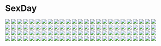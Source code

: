 # SexDay
![](https://konachan.com/image/77d6f3ed271d995eed47fcb8966f0edc/Konachan.com%20-%2064954%20hat%20panties%20shameimaru_aya%20short_hair%20sky%20thighhighs%20touhou%20underboob%20underwear%20wings.jpg)
![](https://konachan.com/image/67f7e76ab906735dca2ac8445179ad8f/Konachan.com%20-%20209556%20aotsuki_shinobu%20dekinai_watashi_ga_kurikaesu%20game_cg%20weapon%20yoneyama_miu.jpg)
![](https://konachan.com/image/4088ea5b3a85b72a1c2edf7eab3fbcc6/Konachan.com%20-%2070029%20aqua_eyes%20aqua_hair%20bed%20book%20buuta%20crying%20hatsune_miku%20heart%20pajamas%20vocaloid.jpg)
![](https://konachan.com/jpeg/19587db410443d80153b683105b1802e/Konachan.com%20-%20209257%20cropped%20kantoku%20kurumi_%28kantoku%29%20original%20scan%20school_uniform.jpg)
![](https://konachan.com/image/4a08e0789a33e8bf2ee29e66bf3b3314/Konachan.com%20-%20290726%20ayase_arisa%20blonde_hair%20bow%20brown_hair%20building%20green_eyes%20kousaka_honoka%20kousaka_yukiho%20long_hair%20school_uniform%20shamakho%20short_hair%20signed%20tree.jpg)
![](https://konachan.com/jpeg/2f5747ecaed71df4f8e67166a039aa85/Konachan.com%20-%20268265%20ass%20ball%20beach%20bikini%20breasts%20cleavage%20etsunami_kumita%20harukana_receive%20long_hair%20oozora_haruka%20pink_hair%20red_eyes%20sport%20swimsuit%20volleyball.jpg)
![](https://konachan.com/image/43c83020e071e951c08197fb2ab0f5d1/Konachan.com%20-%20187584%20aqua_eyes%20blonde_hair%20blush%20flowers%20hatachi%20headband%20no_bra%20original%20school_uniform%20see_through%20short_hair%20skirt%20sunflower%20wet.jpg)
![](https://konachan.com/image/6c211e8eee3a06091741c099d77af161/Konachan.com%20-%2089697%20hatsune_miku%20vocaloid.jpg)
![](https://konachan.com/image/0ec40e0421dca62ae67978ac856eff40/Konachan.com%20-%20163694%20all_male%20black_hair%20blue_eyes%20brown_hair%20bubbles%20free%21%20goggles%20green_eyes%20male%20nanase_haruka%20open_shirt%20shounen_ai%20swimsuit%20underwater%20water.jpg)
![](https://konachan.com/jpeg/328a37a90747a94e3ced64b3df1230ee/Konachan.com%20-%2094087%20kagamine_rin%20kamui_gakupo%20male%20vocaloid.jpg)
![](https://konachan.com/image/f9a6ea976e50af634eba200e7771d34f/Konachan.com%20-%2031563%20blush%20breasts%20censored%20favorite%20game_cg%20gray_hair%20happy_margaret%21%20kokonoka%20navel%20nipples%20rindou_saki%20sex%20spread_legs.jpg)
![](https://konachan.com/image/7cc58da059831aec92af02cb5d23aa9d/Konachan.com%20-%20183786%20fairy%20flowers%20kiyomasa_ren%20original%20wings.jpg)
![](https://konachan.com/jpeg/aa0ca633df2aa7f8206226f8ec3a500f/Konachan.com%20-%20177397%20breasts%20brown_hair%20game_cg%20hook%20long_hair%20melty_moment%20nipples%20nude%20orie_yuuka%20rakko%20sleeping.jpg)
![](https://konachan.com/jpeg/9755e04e93fc6289a0f62a7e523c2e98/Konachan.com%20-%20278577%20bikini_top%20blue_hair%20breasts%20cameltoe%20erect_nipples%20garter%20navel%20panties%20piyodesu%20short_hair%20tatara_kogasa%20touhou%20umbrella%20underwear%20upskirt.jpg)
![](https://konachan.com/jpeg/69ee40d1f8b4bd735679fbb30461fc59/Konachan.com%20-%20263463%20ass%20black_hair%20game_cg%20hibiki_works%20iizuki_tasuku%20kisaragi_maaya%20long_hair%20onee-chan_no_yuuwaku%20pool%20school_swimsuit%20swimsuit%20water%20wet.jpg)
![](https://konachan.com/image/95c38113b363d2419fcf780e6e0b7b9e/Konachan.com%20-%20143926%20blonde_hair%20blue_hair%20brown_eyes%20brown_hair%20dress%20flowers%20gloves%20long_hair%20muginami%20purple_eyes%20purple_hair%20scan%20short_hair%20thighhighs%20yellow_eyes.jpg)
![](https://konachan.com/jpeg/f6ec6f8cd074f9499e329f294019e2e9/Konachan.com%20-%20269868%20animal%20barefoot%20bikini%20blue_hair%20brown_eyes%20fish%20swimsuit%20tomato_%28lsj44867%29%20twintails%20underwater%20vocaloid%20water%20xingchen.jpg)
![](https://konachan.com/image/3bc73f8c4f8fa10b4e07d823b927feec/Konachan.com%20-%20158872%202girls%20blush%20hatsune_miku%20ia%20long_hair%20naka_%28nicovideo14185763%29%20open_shirt%20shackles%20vocaloid%20wet%20yuri.jpg)
![](https://konachan.com/image/46c732d472f19040f6255c7b920cbd0b/Konachan.com%20-%2054506%20bakemonogatari%20hachikuji_mayoi%20loli%20monogatari_%28series%29.jpg)
![](https://konachan.com/jpeg/eabc17a05c48f801952e55b6a7d0fdab/Konachan.com%20-%20111020%20bikini%20breasts%20cleavage%20green_hair%20melonbooks%20melon-chan%20ribbons%20ryohka%20swimsuit%20twintails.jpg)
![](https://konachan.com/jpeg/439f4f36e86c1f9a45242c26af6d117e/Konachan.com%20-%2055746%20blazblue%20rachel_alucard%20transparent.jpg)
![](https://konachan.com/image/463603c85122414e4b66ae43a17d1a13/Konachan.com%20-%20141397%20bikini%20breasts%20cici%20cleavage%20gray%20gun%20knife%20swimsuit%20tattoo%20weapon.jpg)
![](https://konachan.com/image/f95ad1861c7d2d63bd7f67dbdf4184c2/Konachan.com%20-%20153538%20blush%20christmas%20jpeg_artifacts%20long_hair%20no_bra%20original%20panties%20skirt%20skirt_lift%20taka_tony%20underboob%20underwear%20white.jpg)
![](https://konachan.com/image/fcaf307c8d9ab26a6fcae1f7453d739e/Konachan.com%20-%20215623%20fuuko_%282679566944%29%20vocaloid%20vocaloid_china%20yan_he.jpg)
![](https://konachan.com/image/805309ab1454fe3e27caa029779e31a8/Konachan.com%20-%2010917%20ragnarok_online.jpg)
![](https://konachan.com/image/bcc15700f7615851476756bb879e2ac9/Konachan.com%20-%20230273%20anthropomorphism%20barefoot%20collar%20dress%20gloves%20kantai_collection%20long_hair%20marumoru%20panties%20red_eyes%20signed%20underwear%20white%20white_hair.jpg)
![](https://konachan.com/image/cbcbc3ad128483cdf1b44f3dfce37b58/Konachan.com%20-%2061543%20hatsune_miku%20kagamine_rin%20swimsuit%20vocaloid.jpg)
![](https://konachan.com/image/1ad0cc4d110a4b37590f130d9168123a/Konachan.com%20-%2074665%20angel_beats%21%20long_hair%20school_uniform%20skirt%20tachibana_kanade%20white_hair%20yellow_eyes.jpg)
![](https://konachan.com/jpeg/77fa8b00a31e894a2beaa30cdcd63c21/Konachan.com%20-%20272365%202girls%20braids%20breasts%20brown_hair%20fang%20fingering%20glasses%20hakuto7u%20kiss%20long_hair%20nipples%20no_bra%20nopan%20nude%20red_eyes%20twintails%20vampire%20white%20yuri.jpg)
![](https://konachan.com/image/daa543fa47b4d44e8755708984609708/Konachan.com%20-%2027441%20amber%20darker_than_black%20kirihara_misaki%20yin.jpg)
![](https://konachan.com/jpeg/2ae8349ad563b3e658c2d13de9ee760e/Konachan.com%20-%2098326%20brown_eyes%20brown_hair%20censored%20game_cg%20green_hair%20long_hair%20nopan%20penis%20purple_eyes%20purple_hair%20red_eyes%20school_uniform%20short_hair%20thighhighs.jpg)
![](https://konachan.com/jpeg/b5a891fe88ea70877799be288020804b/Konachan.com%20-%20259038%20anthropomorphism%20azur_lane%20barefoot%20bikini%20ko_31%20long_hair%20navel%20prinz_eugen_%28azur_lane%29%20sky%20swim_ring%20swimsuit%20water%20white_hair%20yellow_eyes.jpg)
![](https://konachan.com/jpeg/99039869bd148903ff49c2fbd70eb695/Konachan.com%20-%20228736%20animal%20bird%20black_eyes%20black_hair%20candy%20demon%20drink%20food%20fruit%20hoozuki%20horns%20kimono%20loli%20male%20niko_%28hoozuki%29%20short_hair%20tree%20twinmix%20twins%20white_hair.jpg)
![](https://konachan.com/jpeg/6255537498fbd02631e337926d205511/Konachan.com%20-%20206185%20akiyama_mio%20anus%20cosine%20hirasawa_yui%20k-on%21%20kotobuki_tsumugi%20nakano_azusa%20nopan%20pussy%20skirt%20tainaka_ritsu%20uncensored%20upskirt.jpg)
![](https://konachan.com/image/ce37a99ed678a8bc20f922299edadc73/Konachan.com%20-%20161511%20aragaki_ayase%20gokou_ruri%20group%20kousaka_kirino%20kousaka_kyousuke%20kurusu_kanako%20makishima_saori%20male%20roaru_%28gyuren%29%20tamura_manami.jpg)
![](https://konachan.com/image/b310e280cb37263924ce7c50666f5f68/Konachan.com%20-%2014113%20brown_eyes%20brown_hair%20range_murata%20short_hair%20swimsuit.jpg)
![](https://konachan.com/image/4445af8f0c76a5055ce79aea9326287d/Konachan.com%20-%2077183%20arisato_minato%20iori_junpei%20painpa%20persona%20persona_3%20takeba_yukari.jpg)
![](https://konachan.com/image/658e19f1a60715598a134a7c541036ef/Konachan.com%20-%20183218%202girls%20barefoot%20black_hair%20breasts%20brown_eyes%20brown_hair%20cleavage%20dress%20flowers%20leaves%20long_hair%20original%20summer%20summer_dress%20throtem%20twintails.jpg)
![](https://konachan.com/image/aa89977080076499e8c80c63ff758f79/Konachan.com%20-%2082243%20auer%20black_hair%20food%20hat%20katana%20mask%20red_eyes%20shameimaru_aya%20short_hair%20skirt%20sword%20touhou%20weapon%20wings.jpg)
![](https://konachan.com/jpeg/5f2126fcc92fac629f5f919be919891c/Konachan.com%20-%20116821%20cube%20game_cg%20kantoku%20pink_hair%20short_hair%20your_diary%20yua.jpg)
![](https://konachan.com/jpeg/e574612410cef21d1932811dbd541c4c/Konachan.com%20-%20275998%20bikini%20breasts%20collar%20cropped%20doggirl%20fang%20foxgirl%20horns%20kimono%20loli%20navel%20necklace%20nipples%20original%20red_hair%20scarf%20shorts%20swimsuit%20tail%20white.jpg)
![](https://konachan.com/image/7eeb37b0fafb34a708f42596af03b43c/Konachan.com%20-%20208361%20aircraft%20barefoot%20beach%20bikini%20braids%20breasts%20building%20cleavage%20clouds%20drink%20group%20hat%20navel%20nevada%20oklahoma%20ponytail%20scenic%20swimsuit%20umbrella%20water.jpg)
![](https://konachan.com/image/dd03227b713f693290069f9a4c581e15/Konachan.com%20-%2053863%20hatsune_miku%20kurobuta_gekkan%20vocaloid.jpg)
![](https://konachan.com/image/0e9f557d224633373e67282248fea2e9/Konachan.com%20-%2023012%20ragnarok_online.jpg)
![](https://konachan.com/image/6ab8fc1864f3640f0b460834456d4194/Konachan.com%20-%20113148%20gumi%20sazanami_shione%20vocaloid.jpg)
![](https://konachan.com/image/e1f37a2212b69ec650d07c9e2d481d52/Konachan.com%20-%20196079%20aircraft%20animal%20bird%20black_hair%20book%20clouds%20feathers%20kneehighs%20long_hair%20male%20original%20phantania%20school_uniform%20short_hair%20sky%20water.jpg)
![](https://konachan.com/jpeg/1261ab3127941498b54d822c1b9c59a1/Konachan.com%20-%20195704%202girls%20ass%20breasts%20bunny_ears%20bunnygirl%20censored%20fingering%20long_hair%20nipples%20open_shirt%20red_eyes%20rukitsura%20short_hair%20tail%20thighhighs%20touhou%20yuri.jpg)
![](https://konachan.com/image/3d6ead2722536030a94c6016cb614d0c/Konachan.com%20-%2069718%20animal_ears%20blonde_hair%20green_eyes%20moriguchi_yuu.jpg)
![](https://konachan.com/jpeg/3aa35962c7f3b4abee3571ebb7311e92/Konachan.com%20-%20159763%20ass%20barefoot%20beach%20bikini%20breasts%20long_hair%20misaki_kurehito%20nipples%20orange_hair%20original%20ponytail%20purple_eyes%20swimsuit%20topless%20water%20wet.jpg)
![](https://konachan.com/image/40865a3d725a894882663f03179ff6d9/Konachan.com%20-%2032188%202girls%20barefoot%20black_hair%20blue_eyes%20instrument%20kantoku%20orange_hair%20original%20red_eyes%20scan%20skirt.jpg)
![](https://konachan.com/jpeg/1c8f1febf380282c633a9f9c23b39804/Konachan.com%20-%20241904%20animal%20aqua_hair%20bird%20blindfold%20breasts%20building%20cosplay%20dress%20gloves%20long_hair%20nier%20ruins%20sword%20thighhighs%20twintails%20vofan%20water%20watermark%20weapon.jpg)
![](https://konachan.com/image/7dcc84a4e8c94e2f01b6334358f7fe3a/Konachan.com%20-%20101080%20blue_eyes%20gray_hair%20katana%20konpaku_youmu%20myon%20short_hair%20skull%20sword%20takanashi_ho%20touhou%20weapon.jpg)
![](https://konachan.com/jpeg/7b1d8074f269476aa40eeea86d26c673/Konachan.com%20-%20168594%20amairo_islenauts%20bed%20blonde_hair%20blush%20breasts%20brown_eyes%20cleavage%20close%20game_cg%20kobuichi%20long_hair%20nude%20shirley_warwick%20yuzusoft.jpg)
![](https://konachan.com/image/f9be89e20d5aa6f2b9fc0926f27d8467/Konachan.com%20-%20156575%20blonde_hair%20blue_eyes%20elbow_gloves%20gloves%20long_hair%20miyazaki_byou%20original%20pixiv_fantasia%20pointed_ears.jpg)
![](https://konachan.com/image/75d436c1ff5d36b6ca20c8c93ba2f1f5/Konachan.com%20-%20139942%20kome_%28okome-smile%29%20nazo_no_kanojo_x%20school_uniform%20sleeping%20urabe_mikoto.jpg)
![](https://konachan.com/image/c362035f98c0fdf230cf1137e4908d98/Konachan.com%20-%2063107%202girls%20ameiro%20animal_ears%20japanese_clothes%20loli%20original%20white_hair.jpg)
![](https://konachan.com/image/9b1dd91e8a7e9beed54f7d47bb15fe36/Konachan.com%20-%2025885%20aoyagi_ritsuka%20catboy%20loveless%20ritsuka.jpg)
![](https://konachan.com/jpeg/3d4c11a62e0655b257d75895fe443a83/Konachan.com%20-%20154001%20cul%20headphones%20minato_%28shouno%29%20red_hair%20vocaloid.jpg)
![](https://konachan.com/jpeg/04b8619d332cb99ddc2083cc83f9429d/Konachan.com%20-%20302463%202girls%20animal%20animal_ears%20arknights%20brown_hair%20building%20catgirl%20green_eyes%20lion%20long_hair%20male%20mask%20ponytail%20shorts%20sleeping%20tail%20watermark.jpg)
![](https://konachan.com/image/7be1097d5365bf74aa076fe662f1b8cf/Konachan.com%20-%208194%20dogs%3A_bullets_%26_carnage%20giovanni%20gun%20miwa_shirow%20weapon.jpg)
![](https://konachan.com/image/be3ab76affb54b86bd215c36169e5dc9/Konachan.com%20-%2041906%20animal_ears%20auer%20bunnygirl%20long_hair%20red_eyes%20reisen_udongein_inaba%20touhou%20weapon.jpg)
![](https://konachan.com/jpeg/6a562351a34986227fd09f34273ce1b2/Konachan.com%20-%2031116%20blush%20bow%20bra%20breasts%20brown_hair%20censored%20cross%20cum%20fellatio%20game_cg%20handjob%20marmalade%20mikeou%20nipples%20open_shirt%20penis%20short_hair%20skirt%20underwear.jpg)
![](https://konachan.com/image/7b26e874d6ed59b8a47b4557a92e0c9b/Konachan.com%20-%20242699%20anus%20ass%20ass_grab%20blush%20breasts%20censored%20cum%20garter_belt%20gray_hair%20hat%20long_hair%20male%20nipples%20no_bra%20nopan%20penis%20sex%20watermark%20yellow_eyes%20zen_o.jpg)
![](https://konachan.com/jpeg/653f0769e0d85909badad80ccec33515/Konachan.com%20-%20162498%20blood%20boots%20brown_hair%20gloves%20hellshock%20knife%20original%20ponytail%20red_eyes%20weapon.jpg)
![](https://konachan.com/jpeg/b869f6e77c5f030a31b8aede5493fd38/Konachan.com%20-%2052859%20bow%20dress%20gayarou%20hat%20leaves%20long_hair%20makino_nanami%20purple_hair%20red_eyes%20suigetsu%20tree.jpg)
![](https://konachan.com/jpeg/bb5de145d79da9e3a3593479662d5e90/Konachan.com%20-%2086693%20shuuya%20tagme.jpg)
![](https://konachan.com/image/04badd0a7c7c289d5fb389f3847e6ae8/Konachan.com%20-%2076800%20black_hair%20blush%20computer%20food%20glasses%20guitar%20headphones%20instrument%20kuromaru9%20original%20short_hair%20skirt%20stars%20thighhighs%20zettai_ryouiki.jpg)
![](https://konachan.com/image/57c40c63da0b905d347b9ebbfcc6d3d5/Konachan.com%20-%2092693%20bicolored_eyes%20blue_hair%20tatara_kogasa%20touhou%20umbrella%20wakakoubou.jpg)
![](https://konachan.com/image/3b0219dd0d2fed839899353bd59ecbe9/Konachan.com%20-%20156239%20halloween%20riunestuio%20tagme%20witch.jpg)
![](https://konachan.com/image/4b46f4e6cad9aba83b7385058f3bf21e/Konachan.com%20-%20302745%20anus%20asa_ni_haru%20blush%20breasts%20gray_hair%20long_hair%20masturbation%20nipples%20purple_eyes%20pussy%20spread_legs%20spread_pussy%20thighhighs%20torn_clothes%20uncensored.jpg)
![](https://konachan.com/jpeg/6b429bfd12a57f8f5454b19f2ec15a31/Konachan.com%20-%20179074%20dress%20kaname_madoka%20long_hair%20mahou_shoujo_madoka_magica%20pink_hair%20thighhighs%20ultimate_madoka%20vebonbon.jpg)
![](https://konachan.com/image/020155a99dafdbed2e24431b08652823/Konachan.com%20-%20173122%20blonde_hair%20bow%20dress%20flandre_scarlet%20gengetsu_chihiro%20hat%20red_eyes%20short_hair%20teddy_bear%20touhou%20vampire%20wings.jpg)
![](https://konachan.com/jpeg/fdad1edd1a85fe2cf6e9cfa095ec8546/Konachan.com%20-%2088072%20amagami%20brown_eyes%20brown_hair%20close%20sakurai_rihoko%20vector.jpg)
![](https://konachan.com/image/5ffaf9f04055a5d3fcc7517310906c76/Konachan.com%20-%20136878%20all_male%20black_hair%20kzcjimmy%20male%20original%20pixiv_fantasia%20short_hair%20tie%20weapon%20yellow_eyes.jpg)
![](https://konachan.com/image/0bf19945b68968a06d0d671d1db18d5c/Konachan.com%20-%2031677%20bed%20blue_hair%20blush%20breasts%20censored%20favorite%20game_cg%20green_eyes%20happy_margaret%21%20kokonoka%20nipples%20nishinomiya_shizuru%20pussy%20pussy_juice.jpg)
![](https://konachan.com/image/0abc81c0a18dfeaf1a743ad9fbe841c6/Konachan.com%20-%2026735%20mobile_suit_gundam%20mobile_suit_gundam_00%20tieria_erde.jpg)
![](https://konachan.com/jpeg/f15a96ae2bde212582465b3988c93204/Konachan.com%20-%20163159%203rd_eye%20game_cg%20gensou_no_idea%20kneehighs%20long_hair%20makita_maki%20nanami_naru%20panties%20pink_hair%20red_eyes%20underwear.jpg)
![](https://konachan.com/image/bb8fc04ad5ba9071d5c53e1dc919338e/Konachan.com%20-%20167129%20animal_ears%20aqua_eyes%20dararito%20gloves%20gun%20original%20ponytail%20purple_hair%20weapon.jpg)
![](https://konachan.com/jpeg/617a6621bf9014f21c001f717825790f/Konachan.com%20-%2022082%20aria%20close%20mizunashi_akari%20vector.jpg)
![](https://konachan.com/image/b18a1958f59ff547d0788512db423e12/Konachan.com%20-%2035275%20tsubasa_reservoir_chronicle.jpg)
![](https://konachan.com/image/3c6bfd43b5a0c06c6c8344614e1bfd00/Konachan.com%20-%20241374%20blonde_hair%20breasts%20dress%20elbow_gloves%20flowers%20gloves%20long_hair%20original%20petals%20stairs%20truth_%28redeye19%29%20wedding_attire.jpg)
![](https://konachan.com/image/e37d709bd4031de8754948e0ee329c64/Konachan.com%20-%2096409%20artoria_pendragon_%28all%29%20fate_%28series%29%20fate_stay_night%20jpeg_artifacts%20saber%20sky%20sword%20takeuchi_takashi%20third-party_edit%20watermark%20weapon.jpg)
![](https://konachan.com/image/0894ccd1aaf3777afe917fb86b10d401/Konachan.com%20-%2098660%20akashio%20glasses%20houjuu_nue%20red_eyes%20touhou%20white%20wings.jpg)
![](https://konachan.com/image/80591948e60400f3d3f8bc81ed3b0df7/Konachan.com%20-%20267208%20barefoot%20black_hair%20breasts%20brown_eyes%20cleavage%20dress%20nanaya_%28daaijianglin%29%20necklace%20persona%20persona_5%20polychromatic%20red%20short_hair%20signed%20takemi_tae.jpg)
![](https://konachan.com/image/fd21b71ddd04a2c2ddaa7185aed53381/Konachan.com%20-%20114008%20eretto%20japanese_clothes%20original.jpg)
![](https://konachan.com/jpeg/fe1c0f06b9f3bcb65142fbc4360b0a3e/Konachan.com%20-%20282584%20black_hair%20breasts%20clouds%20dress%20long_hair%20original%20sky%20summer_dress%20water%20wingheart%20yellow_eyes.jpg)
![](https://konachan.com/jpeg/abd9ae6d3da5163ca8d54e1335552ed4/Konachan.com%20-%20287842%202girls%20barefoot%20blue_hair%20brown_hair%20daidouji_tomoyo%20green_eyes%20loli%20moonknives%20pool%20purple_eyes%20school_swimsuit%20short_hair%20swimsuit%20towel%20water.jpg)
![](https://konachan.com/image/d541a82f0b436b093790844279725354/Konachan.com%20-%20184266%20anthropomorphism%20battleship_hime%20black_hair%20collar%20dress%20horns%20kantai_collection%20long_hair%20red_eyes%20sougishi_ego%20wristwear.jpg)
![](https://konachan.com/jpeg/d3aa6a07c571b6dc16fb0b4e0f74cb87/Konachan.com%20-%2063344%20blush%20gray_hair%20koiiro_soramoyou%20lucie%20purple_eyes%20school_uniform%20utsumi_shizuna.jpg)
![](https://konachan.com/jpeg/4d7eaeb07f6a6091066f52cb79dfed0b/Konachan.com%20-%20297009%20aqua_eyes%20autumn%20blonde_hair%20breast_hold%20breasts%20food%20fruit%20leaves%20long_hair%20original%20remana.jpg)
![](https://konachan.com/jpeg/13e053dd477f6822868ccc32b424ee7a/Konachan.com%20-%20283051%20bra%20breasts%20jonsun%20navel%20panties%20phone%20purple_hair%20red_eyes%20shinjou_akane%20shirt_lift%20short_hair%20ssss.gridman%20underwear.jpg)
![](https://konachan.com/image/1209a367ebe02e313d1466d56e8037af/Konachan.com%20-%20299182%20animal_ears%20breasts%20cleavage%20gradient%20orange_eyes%20original%20panties%20ponytail%20sport%20striped_panties%20tennis%20thighhighs%20tiffy%20underwear%20upskirt%20watermark.jpg)
![](https://konachan.com/image/ffaf7c46739861c9f1187c185be4c097/Konachan.com%20-%2041240%20clannad%20fujibayashi_kyou%20fujibayashi_ryou%20furukawa_akio%20furukawa_nagisa%20furukawa_sanae%20group%20male%20scan%20school_uniform%20twins.jpg)
![](https://konachan.com/image/b320a0b11a6135b8ef29014d021dd2d4/Konachan.com%20-%2019952%20jinki_extend%20tsuzaki_aoba.jpg)
![](https://konachan.com/image/2d1a2ae210b3885aa8758eab37364e50/Konachan.com%20-%20202072%20audrey_belrose%20blush%20close%20dildo%20elbow_gloves%20flowers%20game_cg%20gloves%20headdress%20hunie_pop%20long_hair%20ninamo%20red_eyes%20red_hair%20rose.jpg)
![](https://konachan.com/jpeg/6b8fdd30677c2360a3c8cc3809b9ef69/Konachan.com%20-%20262709%20anthropomorphism%20ass%20bed%20bow%20dd_%28ijigendd%29%20gray_hair%20kantai_collection%20long_hair%20panties%20ponytail%20underwear%20yellow_eyes%20yuubari_%28kancolle%29.jpg)
![](https://konachan.com/image/c149592b36e20a2961b4509b18e8b135/Konachan.com%20-%2061741%20hatsune_miku%20mikumix%20vocaloid%20yuuno_%28artist%29.jpg)
![](https://konachan.com/jpeg/525bad732ad23c0afb39f5f9159c8835/Konachan.com%20-%20197606%20asami_asami%20blush%20bra%20breasts%20cameltoe%20game_cg%20long_hair%20nipples%20open_shirt%20panties%20ponytail%20skirt%20skirt_lift%20spread_legs%20thighhighs%20underwear.jpg)
![](https://konachan.com/image/e4e3d4915e5f5989d62239be4d16fc0f/Konachan.com%20-%20187703%20animal%20bankoku_ayuya%20calendar%20cat%20game-style%20himeguri_karin%20kuon_nagisa%20lump_of_sugar%20maid%20nanaroba_hana%20pantyhose%20school_uniform%20sword%20weapon%20wink.jpg)
![](https://konachan.com/jpeg/38aecb2afd3b42634f265d5d50d298d0/Konachan.com%20-%20231904%202girls%20bell%20blush%20bra%20breasts%20brown_eyes%20cat_smile%20catgirl%20cropped%20long_hair%20neko_works%20nekopara%20nipples%20sayori%20scan%20tail%20twintails%20underwear.jpg)
